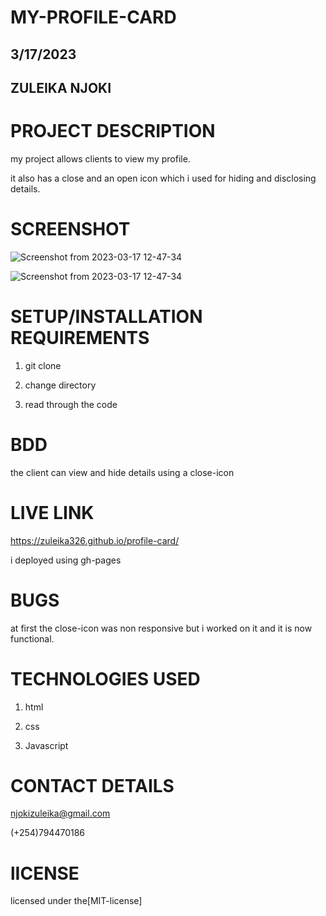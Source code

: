 # MY-PROFILE-CARD

## 3/17/2023

## ZULEIKA NJOKI

# PROJECT DESCRIPTION

my project allows clients to view my profile.

it also has a close and an open icon which i used for hiding and disclosing details.

# SCREENSHOT

![Screenshot from 2023-03-17 12-47-34](https://user-images.githubusercontent.com/125015289/225872276-2583ae90-881f-4370-a786-f78ccb8ea22d.png)


![Screenshot from 2023-03-17 12-47-34](https://user-images.githubusercontent.com/125015289/225871670-ef83a3e6-60b9-41f5-88bf-761122c0add7.png)

# SETUP/INSTALLATION REQUIREMENTS

1. git clone

2. change directory

3. read through the code

# BDD

the client can view and hide details using a close-icon

# LIVE LINK

https://zuleika326.github.io/profile-card/

i deployed using gh-pages

# BUGS

at first the close-icon was non responsive but i worked on it and it is now functional.

# TECHNOLOGIES USED

1. html

2. css

3. Javascript

# CONTACT DETAILS

njokizuleika@gmail.com

(+254)794470186

# lICENSE

licensed under the[MIT-license]
